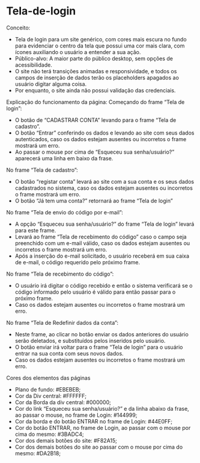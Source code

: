 # Tela-de-login
Conceito: 
- Tela de login para um site genérico, com cores mais escura no fundo para evidenciar o centro da tela que possui uma cor mais clara, com ícones auxiliando o usuário a entender a sua ação.
- Público-alvo: A maior parte do público desktop, sem opções de acessibilidade.
- O site não terá transições animadas e responsividade, e todos os campos de inserção de dados terão os placeholders apagados ao usuário digitar alguma coisa.
- Por enquanto, o site ainda não possui validação das credenciais.

Explicação do funcionamento da página:
Começando do frame “Tela de login”:
- O botão de “CADASTRAR CONTA” levando para o frame “Tela de cadastro”.
- O botão “Entrar” conferindo os dados e levando ao site com seus dados autenticados, caso os dados estejam ausentes ou incorretos o frame mostrará um erro.
- Ao passar o mouse por cima de “Esqueceu sua senha/usuário?” aparecerá uma linha em baixo da frase.

No frame “Tela de cadastro”:
- O botão “registar conta” levará ao site com a sua conta e os seus dados cadastrados no sistema, caso os dados estejam ausentes ou incorretos o frame mostrará um erro.
- O botão “Já tem uma conta?” retornará ao frame “Tela de login”

No frame “Tela de envio do código por e-mail”:
- A opção “Esqueceu sua senha/usuário?” do frame “Tela de login” levará para este frame.
- Levará ao frame “Tela de recebimento do código” caso o campo seja preenchido com um e-mail válido, caso os dados estejam ausentes ou incorretos o frame mostrará um erro.
- Após a inserção do e-mail solicitado, o usuário receberá em sua caixa de e-mail, o código requerido pelo próximo frame.

No frame “Tela de recebimento do código”:
- O usuário irá digitar o código recebido e então o sistema verificará se o código informado pelo usuário é válido para então passar para o próximo frame.
- Caso os dados estejam ausentes ou incorretos o frame mostrará um erro.

No frame “Tela de Redefinir dados da conta”:
- Neste frame, ao clicar no botão enviar os dados anteriores do usuário serão deletados, e substituídos pelos inseridos pelo usuário.
- O botão enviar irá voltar para o frame “Tela de login” para o usuário entrar na sua conta com seus novos dados.
- Caso os dados estejam ausentes ou incorretos o frame mostrará um erro.

Cores dos elementos das páginas
- Plano de fundo: #EBEBEB;
- Cor da Div central: #FFFFFF;
- Cor da Borda da div central: #000000;
- Cor do link “Esqueceu sua senha/usuário?” e da linha abaixo da frase, ao passar o mouse, no frame de Login: #144999;
- Cor da borda e do botão ENTRAR no frame de Login: #44E0FF;
- Cor do botão ENTRAR, no frame de Login, ao passar com o mouse por cima do mesmo: #3BADC4;
- Cor dos demais botões do site: #F82A15;
- Cor dos demais botões do site ao passar com o mouse por cima do mesmo: #DA2B18;
